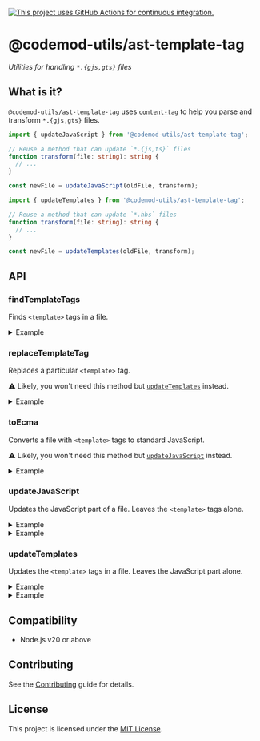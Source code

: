 [![This project uses GitHub Actions for continuous integration.](https://github.com/ijlee2/codemod-utils/actions/workflows/ci.yml/badge.svg)](https://github.com/ijlee2/codemod-utils/actions/workflows/ci.yml)

# @codemod-utils/ast-template-tag

_Utilities for handling `*.{gjs,gts}` files_


## What is it?

`@codemod-utils/ast-template-tag` uses [`content-tag`](https://github.com/embroider-build/content-tag) to help you parse and transform `*.{gjs,gts}` files.

```ts
import { updateJavaScript } from '@codemod-utils/ast-template-tag';

// Reuse a method that can update `*.{js,ts}` files
function transform(file: string): string {
  // ...
}

const newFile = updateJavaScript(oldFile, transform);
```

```ts
import { updateTemplates } from '@codemod-utils/ast-template-tag';

// Reuse a method that can update `*.hbs` files
function transform(file: string): string {
  // ...
}

const newFile = updateTemplates(oldFile, transform);
```

## API

### findTemplateTags

Finds `<template>` tags in a file.

<details>

<summary>Example</summary>

Count the number of lines of code (LOC) in `<template>` tags.

```ts
function getLOC(code: string): number {
  const matches = file.match(/\r?\n/g);

  return (matches ?? []).length;
}

const templateTags = findTemplateTags(file);

let loc = 0;

templateTags.forEach(({ contents }) => {
  loc += getLOC(contents.trim());
});
```

</details>


### replaceTemplateTag

Replaces a particular `<template>` tag.

⚠️ Likely, you won't need this method but [`updateTemplates`](#updatetemplates) instead.

<details>

<summary>Example</summary>

Update all template tags in a file.

```ts
const templateTags = findTemplateTags(file);

templateTags.reverse().forEach(({ contents, range }) => {
  // Some method that can update `*.hbs` files
  const template = transform(contents);

  file = replaceTemplateTag(file, {
    code: `<template>${template}</template>`,
    range,
  });
});
```

</details>


### toEcma

Converts a file with `<template>` tags to standard JavaScript.

⚠️ Likely, you won't need this method but [`updateJavaScript`](#updatejavascript) instead.

<details>

<summary>Example</summary>

Analyze the JavaScript part of the file.

```ts
const ecma = toEcma(file);

// Some method that checks `*.{js,ts}` files
analyze(ecma);
```

</details>


### updateJavaScript

Updates the JavaScript part of a file. Leaves the `<template>` tags alone.

<details>

<summary>Example</summary>

Reuse a method that can update `*.{js,ts}` files.

```ts
function transform(file: string): string {
  // ...
}

const newFile = updateJavaScript(oldFile, transform);
```

</details>

<details>

<summary>Example</summary>

Provide data when updating file.

```ts
type Data = {
  isTypeScript: boolean;
};

function transform(file: string, data: Data): string {
  // ...
}

const data = {
  isTypeScript: filePath.endsWith('.gts'),
};

const newFile = updateJavaScript(oldFile, (file) => {
  return transform(file, data);
});
```

</details>


### updateTemplates

Updates the `<template>` tags in a file. Leaves the JavaScript part alone.

<details>

<summary>Example</summary>

Reuse a method that can update `*.hbs` files.

```ts
function transform(file: string): string {
  // ...
}

const newFile = updateTemplates(oldFile, transform);
```

</details>

<details>

<summary>Example</summary>

Provide data when updating file.

```ts
type Data = {
  isTypeScript: boolean;
};

function transform(file: string, data: Data): string {
  // ...
}

const data = {
  isTypeScript: filePath.endsWith('.gts'),
};

const newFile = updateTemplates(oldFile, (file) => {
  return transform(file, data);
});
```

</details>


## Compatibility

- Node.js v20 or above


## Contributing

See the [Contributing](../../../CONTRIBUTING.md) guide for details.


## License

This project is licensed under the [MIT License](LICENSE.md).
